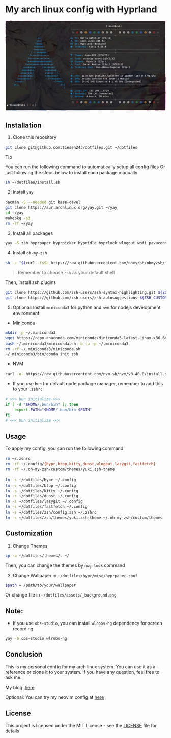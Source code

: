 # My arch linux config with Hyprland

![preview](./assets/preview.png)

## Installation

1. Clone this repository

```bash
git clone git@github.com:tiesen243/dotfiles.git ~/dotfiles
```

> [!TIP]
> You can run the following command to automatically setup all config files
> Or just following the steps below to install each package manually

```bash
sh ~/dotfiles/install.sh
```

2. Install `yay`

```bash
pacman -S --needed git base-devel
git clone https://aur.archlinux.org/yay.git ~/yay
cd ~/yay
makepkg -si
rm -rf ~/yay
```

3. Install all packages

```bash
yay -S zsh hyprpaper hyprpicker hypridle hyprlock wlogout wofi pavucontrol brightnessctl playerctl floorp-bin cliphist wl-clipboard grim slurp thunar gvfs lsd bat nwg-look p7zip fastfetch btop commitizen-go localsend lazygit noto-fonts noto-fonts-cjk noto-fonts-emoji github-cli docker ripgrep
```

4. Install `oh-my-zsh`

```bash
sh -c "$(curl -fsSL https://raw.githubusercontent.com/ohmyzsh/ohmyzsh/master/tools/install.sh)"
```

> Remember to choose `zsh` as your default shell

Then, install zsh plugins

```bash
git clone https://github.com/zsh-users/zsh-syntax-highlighting.git ${ZSH_CUSTOM:-~/.oh-my-zsh/custom}/plugins/zsh-syntax-highlighting
git clone https://github.com/zsh-users/zsh-autosuggestions ${ZSH_CUSTOM:-~/.oh-my-zsh/custom}/plugins/zsh-autosuggestions
```

5. Optional: Install `miniconda3` for python and `nvm` for nodejs development environment

- Miniconda

```bash
mkdir -p ~/.miniconda3
wget https://repo.anaconda.com/miniconda/Miniconda3-latest-Linux-x86_64.sh -O ~/.miniconda3/miniconda.sh
bash ~/.miniconda3/miniconda.sh -b -u -p ~/.miniconda3
rm -rf ~/.miniconda3/miniconda.sh
~/.miniconda3/bin/conda init zsh
```

- NVM

```bash
curl -o- https://raw.githubusercontent.com/nvm-sh/nvm/v0.40.0/install.sh | bash
```

- If you use `bun` for default node package manager, remember to add this to your `.zshrc`

```bash
# >>> bun initialize >>>
if [ -d "$HOME/.bun/bin" ]; then
    export PATH="$HOME/.bun/bin:$PATH"
fi
# <<< bun initialize <<<
```

## Usage

To apply my config, you can run the following command

```bash
rm ~/.zshrc
rm -rf ~/.config/{hypr,btop,kitty,dunst,wlogout,lazygit,fastfetch}
rm -rf ~/.oh-my-zsh/custom/themes/yuki.zsh-theme

ln -s ~/dotfiles/hypr ~/.config
ln -s ~/dotfiles/btop ~/.config
ln -s ~/dotfiles/kitty ~/.config
ln -s ~/dotfiles/dunst ~/.config
ln -s ~/dotfiles/lazygit ~/.config
ln -s ~/dotfiles/fastfetch ~/.config
ln -s ~/dotfiles/zsh/config.zsh ~/.zshrc
ln -s ~/dotfiles/zsh/themes/yuki.zsh-theme ~/.oh-my-zsh/custom/themes
```

## Customization

1. Change Themes

```bash
cp -a ~/dotfiles/themes/. ~/
```

Then, you can change the themes by `nwg-look` command

2. Change Wallpaper in `~/dotfiles/hypr/misc/hyprpaper.conf`

```bash
$path = /path/to/your/wallpaper
```

Or change file in `~/dotfiles/assets/_background.png`

## Note:

- If you use `obs-studio`, you can install `wlrobs-hg` dependency for screen recording

```bash
yay -S obs-studio wlrobs-hg
```

## Conclusion

This is my personal config for my arch linux system. You can use it as a reference or clone it to your system. If you have any question, feel free to ask me.

My blog: [here](https://tiesen.id.vn/blogs/arch-linux-hyprland-setup/)

Optional: You can try my neovim config at [here](https://github.com/tiesen243/nvim)

## License

This project is licensed under the MIT License - see the [LICENSE](LICENSE.md) file for details
